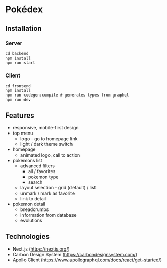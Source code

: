 # Pokédex

## Installation

### Server

```shell
cd backend
npm install
npm run start
```

### Client

```shell
cd frontend
npm install
npm run codegen:compile # generates types from graphql
npm run dev
```

## Features

- responsive, mobile-first design
- top menu
  - logo - go to homepage link
  - light / dark theme switch
- homepage
  - animated logo, call to action
- pokemons list
  - advanced filters
    - all / favorites
    - pokemon type
    - search
  - layout selection - grid (default) / list
  - unmark / mark as favorite
  - link to detail
- pokemon detail
  - breadcrumbs
  - information from database
  - evolutions

## Technologies

- Next.js (https://nextjs.org/)
- Carbon Design System (https://carbondesignsystem.com/)
- Apollo Client (https://www.apollographql.com/docs/react/get-started/)
